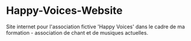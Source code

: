 # Happy-Voices-Website
Site internet pour l'association fictive 'Happy Voices' dans le cadre de ma formation  - association de chant et de musiques actuelles.
